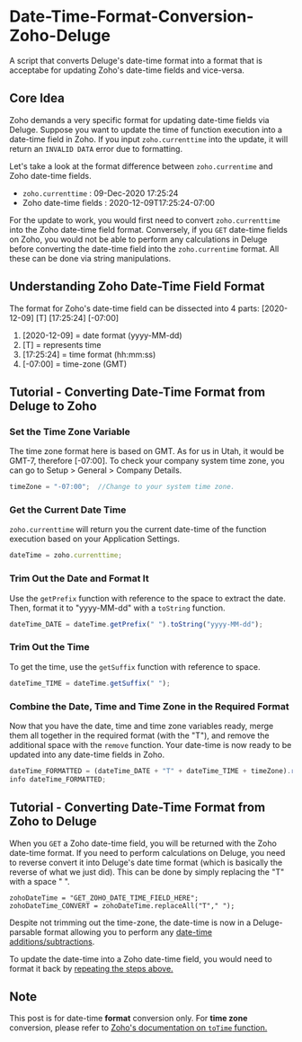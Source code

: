 # Date-Time-Format-Conversion-Zoho-Deluge
A script that converts Deluge's date-time format into a format that is acceptabe for updating Zoho's date-time fields and vice-versa.

## Core Idea
Zoho demands a very specific format for updating date-time fields via Deluge. Suppose you want to update the time of function execution into a date-time field in Zoho. If you input `zoho.currenttime` into the update, it will return an `INVALID DATA` error due to formatting.

Let's take a look at the format difference between `zoho.currentime` and Zoho date-time fields.
* `zoho.currenttime` : 09-Dec-2020 17:25:24
* Zoho date-time fields : 2020-12-09T17:25:24-07:00

For the update to work, you would first need to convert `zoho.currenttime` into the Zoho date-time field format. Conversely, if you `GET` date-time fields on Zoho, you would not be able to perform any calculations in Deluge before converting the date-time field into the `zoho.currentime` format. All these can be done via string manipulations.

## Understanding Zoho Date-Time Field Format
The format for Zoho's date-time field can be dissected into 4 parts: [2020-12-09] [T] [17:25:24] [-07:00]
1. [2020-12-09] = date format (yyyy-MM-dd)
2. [T] = represents time
3. [17:25:24] = time format (hh:mm:ss)
4. [-07:00] = time-zone (GMT)

## Tutorial - Converting Date-Time Format from Deluge to Zoho

### Set the Time Zone Variable
The time zone format here is based on GMT. As for us in Utah, it would be GMT-7, therefore [-07:00]. To check your company system time zone, you can go to Setup > General > Company Details. 
```javascript
timeZone = "-07:00";  //Change to your system time zone.
```

### Get the Current Date Time
`zoho.currenttime` will return you the current date-time of the function execution based on your Application Settings.
```javascript
dateTime = zoho.currenttime;
```

### Trim Out the Date and Format It
Use the `getPrefix` function with reference to the space to extract the date. Then, format it to "yyyy-MM-dd" with a `toString` function.
```javascript
dateTime_DATE = dateTime.getPrefix(" ").toString("yyyy-MM-dd");
```

### Trim Out the Time
To get the time, use the `getSuffix` function with reference to space.

```javascript
dateTime_TIME = dateTime.getSuffix(" ");
```

### Combine the Date, Time and Time Zone in the Required Format
Now that you have the date, time and time zone variables ready, merge them all together in the required format (with the "T"), and remove the additional space with the `remove` function. Your date-time is now ready to be updated into any date-time fields in Zoho.
```javascript
dateTime_FORMATTED = (dateTime_DATE + "T" + dateTime_TIME + timeZone).remove(" ");
info dateTime_FORMATTED;
```

## Tutorial - Converting Date-Time Format from Zoho to Deluge
When you `GET` a Zoho date-time field, you will be returned with the Zoho date-time format. If you need to perform calculations on Deluge, you need to reverse convert it into Deluge's date time format (which is basically the reverse of what we just did). This can be done by simply replacing the "T" with a space " ".

```javacript
zohoDateTime = "GET_ZOHO_DATE_TIME_FIELD_HERE";
zohoDateTime_CONVERT = zohoDateTime.replaceAll("T"," ");
```

Despite not trimming out the time-zone, the date-time is now in a Deluge-parsable format allowing you to perform any [date-time additions/subtractions](https://www.zoho.com/deluge/help/functions/date-time.html). 

To update the date-time into a Zoho date-time field, you would need to format it back by [repeating the steps above.](#define-the-time-zone)

## Note
This post is for date-time **format** conversion only. For **time zone** conversion, please refer to [Zoho's documentation on `toTime` function.](https://www.zoho.com/deluge/help/functions/common/totime.html)

